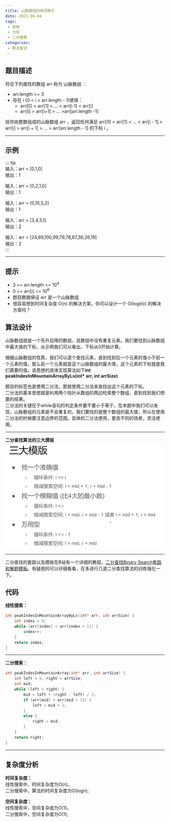 ```yaml
---
title: 山脉数组的峰顶索引
date: 2021-06-04
tags:
 - 简单
 - 力扣
 - 二分搜索
categories:
 - 算法笔记
---
```


## 题目描述
符合下列属性的数组 arr 称为 山脉数组 ：  
- arr.length >= 3  
- 存在 i (0 < i < arr.length - 1)使得：  
    - arr[0] < arr[1] < ... < arr[i-1] < arr[i]  
    - arr[i] > arr[i+1] > ... >arr[arr.length -1]    

给你由整数组成的山脉数组 arr ，返回任何满足 arr[0] < arr[1] < ... < arr[i - 1] < arr[i] > arr[i + 1] > ... > arr[arr.length - 1] 的下标 i 。  

---

## 示例
::: tip  
输入：arr = [0,1,0]  
输出：1  

输入：arr = [0,2,1,0]  
输出：1  

输入：arr = [0,10,5,2]  
输出：1

输入：arr = [3,4,5,1]  
输出：2  

输入：arr = [24,69,100,99,79,78,67,36,26,19]  
输出：2   
:::  

---

## 提示
- 3 <= arr.length <= $10^4$
- 0 <= arr[i] <= $10^6$
- 题目数据保证 arr 是一个山脉数组  
- 很容易想到时间复杂度 O(n) 的解决方案，你可以设计一个 O(log(n)) 的解决方案吗？ 

## 算法设计
山脉数组就是一个先升后降的数组，且数组中没有重复元素。我们要找到山脉数组中最大值的下标，从示例我们可以看出，下标从0开始计算。  

根据山脉数组的性质，我们可以逐个查找元素，直到找到后一个元素的值小于前一个元素的值，那么前一个元素就是这个山脉数组的最大值，这个元素的下标就是我们需要的值。该思想的具体实现算法如下**int peakIndexInMountainArrayByLs(int* arr, int arrSize)**

题目的标签也是使用二分法，那就使用二分法来查找出这个元素的下标。  
二分法的基本思想就是利用两个指针从数组的两边检索整个数组，直到找到我们想要的结果。  
二分法的关键在于while语句的判定条件要不要小于等于，在本题中我们可以发现，山脉数组的元素是不会重复的，我们要找的是整个数组的最大值，所以在使用二分法的时候要注意边界的范围。具体的二分法使用，更具不同的场景，灵活使用。 

---
**二分查找算法的三大模板** ![二分查找算法的三大模板](../../images/snipaste_2021_06_04.png) 

---  

二分查找的套路以及模板在B站有一个详细的教程，[二分查找Binary Search套路和解题模板](https://www.bilibili.com/video/BV1Ng4y1q7E3?from=search&seid=14309897868937423862)。有疑惑的可以仔细看看，在多进行几道二分查找算法的训练强化一下。

## 代码

**线性搜索：**
```c
int peakIndexInMountainArrayByLs(int* arr, int arrSize) {
	int index = 0;
	while (arr[index] < arr[index + 1]) {
		index++;
	}
	return index;
}
```
---

**二分搜索：**  
```c
int peakIndexInMountainArray(int* arr, int arrSize) {
	int left = 0, right = arrSize;
	int mid;
	while (left < right) {
		mid = left + (right - left) / 2;
		if (arr[mid] < arr[mid + 1]) {
			left = mid + 1;
		}
		else {
			right = mid;
		}
	}
	return right;
}
```
---

## 复杂度分析     
**时间复杂度：**   
线性搜索中，时间复杂度为O(n)。  
二分搜索中，算法的时间复杂度为O(logn);

**空间复杂度：**   
线性搜索中，空间复杂度为O(1)。  
二分搜索中，空间复杂度为O(1);